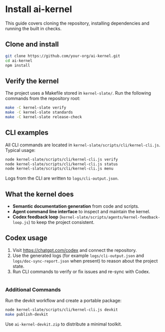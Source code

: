 # Install ai-kernel

This guide covers cloning the repository, installing dependencies and running the built in checks.

## Clone and install
```bash
git clone https://github.com/your-org/ai-kernel.git
cd ai-kernel
npm install
```

## Verify the kernel
The project uses a Makefile stored in `kernel-slate/`.
Run the following commands from the repository root:
```bash
make -C kernel-slate verify
make -C kernel-slate standards
make -C kernel-slate release-check
```

## CLI examples
All CLI commands are located in `kernel-slate/scripts/cli/kernel-cli.js`.
Typical usage:
```bash
node kernel-slate/scripts/cli/kernel-cli.js verify
node kernel-slate/scripts/cli/kernel-cli.js status
node kernel-slate/scripts/cli/kernel-cli.js menu
```
Logs from the CLI are written to `logs/cli-output.json`.

## What the kernel does
- **Semantic documentation generation** from code and scripts.
- **Agent command line interface** to inspect and maintain the kernel.
- **Codex feedback loop** (`kernel-slate/scripts/agents/kernel-feedback-loop.js`) to keep the project consistent.

## Codex usage
1. Visit <https://chatgpt.com/codex> and connect the repository.
2. Use the generated logs (for example `logs/cli-output.json` and `logs/doc-sync-report.json` when present) to reason about the project state.
3. Run CLI commands to verify or fix issues and re-sync with Codex.
#
### Additional Commands
Run the devkit workflow and create a portable package:
```bash
node kernel-slate/scripts/cli/kernel-cli.js devkit
make publish-devkit
```
Use `ai-kernel-devkit.zip` to distribute a minimal toolkit.
